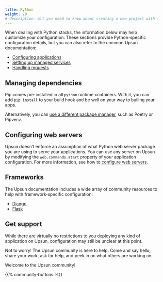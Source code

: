 ```yaml
---
title: Python
weight: 20
# description: All you need to know about creating a new project with {{% vendor/name %}}
---
```


When dealing with Python stacks, the information below may help customize your configuration.
These sections provide Python-specific configuration details, but you can also refer to the common Upsun documentation:

- [Configuring applications](/create-apps)
- [Setting up managed services](/add-services)
- [Handling requests](/define-routes)

## Managing dependencies

Pip comes pre-installed in all `python` runtime containers. 
With it, you can add `pip install` to your build hook and be well on your way to builing your apps. 

Alternatively, you can [use a different package manager](/languages/python/dependencies), such as Poetry or Pipvenv.

## Configuring web servers

Upsun doesn't enforce an assumption of what Python web server package you are using to serve your applications.
You can use any server on Upsun by modifying the `web.commands.start` property of your application configuration.
For more information, see how to [configure web servers](/languages/python/server).

## Frameworks

The Upsun documentation includes a wide array of community resources to help with framework-specific configuration:

- [Django](/get-started/stacks/django)
- [Flask](/get-started/stacks/flask)

## Get support

While there are virtually no restrictions to you deploying any kind of application on Upsun, configuration may still be unclear at this point.

Not to worry! The Upsun community is here to help. 
Come and say hello, share your work, ask for help, and peek in on what others are working on.

Welcome to the Upsun community!

{{% community-buttons %}}


